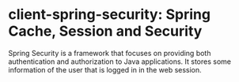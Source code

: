client-spring-security: Spring Cache, Session and Security
=========================================

Spring Security is a framework that focuses on providing both authentication and authorization to Java applications. It stores some information of the user that is logged in in the web session. 